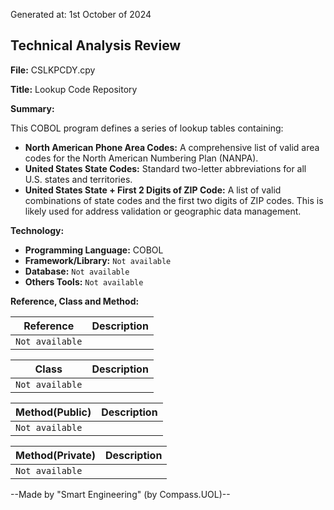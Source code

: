 Generated at: 1st October of 2024

## Technical Analysis Review

**File:**  CSLKPCDY.cpy

**Title:**  Lookup Code Repository

**Summary:** 

This COBOL program defines a series of lookup tables containing:

* **North American Phone Area Codes:** A comprehensive list of valid area codes for the North American Numbering Plan (NANPA).
* **United States State Codes:**  Standard two-letter abbreviations for all U.S. states and territories.
* **United States State + First 2 Digits of ZIP Code:**  A list of valid combinations of state codes and the first two digits of ZIP codes. This is likely used for address validation or geographic data management.

**Technology:**

* **Programming Language:** COBOL
* **Framework/Library:** `Not available`
* **Database:** `Not available` 
* **Others Tools:** `Not available`

**Reference, Class and Method:**

| Reference | Description |
|---|---|
| `Not available` |  |

| Class | Description |
|---|---|
| `Not available` |  |

| Method(Public) | Description |
|---|---|
| `Not available` |  |

| Method(Private) | Description |
|---|---|
| `Not available` |  |

--Made by "Smart Engineering" (by Compass.UOL)--
